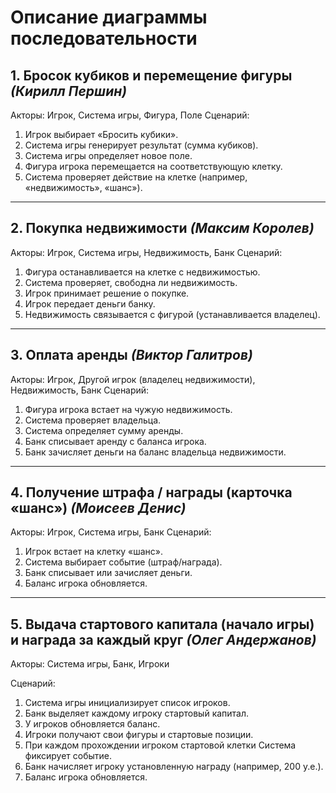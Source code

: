 # Описание диаграммы последовательности

## 1. Бросок кубиков и перемещение фигуры *(Кирилл Першин)*

Акторы: Игрок, Система игры, Фигура, Поле
Сценарий:

1. Игрок выбирает «Бросить кубики».
2. Система игры генерирует результат (сумма кубиков).
3. Система игры определяет новое поле.
4. Фигура игрока перемещается на соответствующую клетку.
5. Система проверяет действие на клетке (например, «недвижимость», «шанс»).

---

## 2. Покупка недвижимости *(Максим Королев)*

Акторы: Игрок, Система игры, Недвижимость, Банк
Сценарий:

1. Фигура останавливается на клетке с недвижимостью.
2. Система проверяет, свободна ли недвижимость.
3. Игрок принимает решение о покупке.
4. Игрок передает деньги банку.
5. Недвижимость связывается с фигурой (устанавливается владелец).

---

## 3. Оплата аренды *(Виктор Галитров)*

Акторы: Игрок, Другой игрок (владелец недвижимости), Недвижимость, Банк
Сценарий:

1. Фигура игрока встает на чужую недвижимость.
2. Система проверяет владельца.
3. Система определяет сумму аренды.
4. Банк списывает аренду с баланса игрока.
5. Банк зачисляет деньги на баланс владельца недвижимости.

---

## 4. Получение штрафа / награды (карточка «шанс») *(Моисеев Денис)*

Акторы: Игрок, Система игры, Банк
Сценарий:

1. Игрок встает на клетку «шанс».
2. Система выбирает событие (штраф/награда).
3. Банк списывает или зачисляет деньги.
4. Баланс игрока обновляется.

---

## 5. Выдача стартового капитала (начало игры) и награда за каждый круг *(Олег Андержанов)*

Акторы: Система игры, Банк, Игроки

Сценарий:

1. Система игры инициализирует список игроков.
2. Банк выделяет каждому игроку стартовый капитал.
3. У игроков обновляется баланс.
4. Игроки получают свои фигуры и стартовые позиции.
5. При каждом прохождении игроком стартовой клетки Система фиксирует событие.
6. Банк начисляет игроку установленную награду (например, 200 у.e.).
7. Баланс игрока обновляется.
